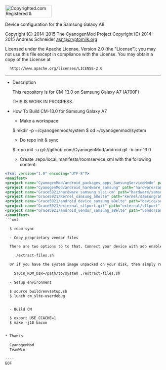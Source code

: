 <a target="_blank" href="http://www.copyrighted.com/copyrights/view/0dl4-b1qo-4lxw-lsut"><img border="0" alt="Copyrighted.com Registered &amp; Protected 
0DL4-B1QO-4LXW-LSUT" title="Copyrighted.com Registered &amp; Protected 
0DL4-B1QO-4LXW-LSUT" width="150" height="40" src="http://static.copyrighted.com/images/seal.gif" /></a>

Device configuration for the Samsung Galaxy A8

Copyright (C) 2014-2015 The CyanogenMod Project
Copyright (C) 2014-2015 Andreas Schneider <asn@cryptomilk.org>

 Licensed under the Apache License, Version 2.0 (the "License");
 you may not use this file except in compliance with the License.
 You may obtain a copy of the License at

      http://www.apache.org/licenses/LICENSE-2.0

------------------------------------------------------------------

* Description

  This repository is for CM-13.0 on Samsung Galaxy A7 (A700F)

    THIS IS WORK IN PROGRESS.


* How To Build CM-13.0 for Samsung Galaxy A7

  - Make a workspace

  $ mkdir -p ~/cyanogenmod/system
  $ cd ~/cyanogenmod/system


  - Do repo init & sync

  $ repo init -u git://github.com/CyanogenMod/android.git -b cm-13.0


  - Create .repo/local_manifests/roomservice.xml with the following content:
```xml
<?xml version="1.0" encoding="UTF-8"?>
<manifest>
<project name="CyanogenMod/android_packages_apps_SamsungServiceMode" path="packages/apps/SamsungServiceMode" remote="github" />
<project name="CyanogenMod/android_hardware_samsung" path="hardware/samsung" remote="github" />
<project name="Grace5921/hardware_samsung_slsi-cm" path="hardware/samsung/samsung_slsi-cm" remote="github"/>
<project name="Grace5921/Kernel_samsung_a8elte" path="kernel/samsung/a8elte" remote="github" revision="cm-12.1"/>
<project name="Grace5921/android_device_samsung_a8elte" path="device/samsung/a8elte" remote="github"/>
<project name="Grace5921/external_stlport.git" path="external/stlport" remote="github" />
<project name="Grace5921/android_vendor_samsung_a8elte" path="vendorsamsung/a8elte" remote="github" revision="master" />
</manifest>
```xml

  $ repo sync

  - Copy proprietary vendor files

  There are two options to to that. Connect your device with adb enabled and run:

    ./extract-files.sh

  Or if you have the system image unpacked on your disk, then simply run:

    STOCK_ROM_DIR=/path/to/system ./extract-files.sh

  - Setup environment

  $ source build/envsetup.sh
  $ lunch cm_slte-userdebug


  - Build CM

  $ export USE_CCACHE=1
  $ make -j10 bacon


* Thanks

  CyanogenMod
  TeamWin

----
EOF
